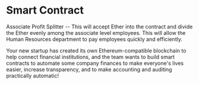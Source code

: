 # Smart Contract
Associate Profit Splitter  --   This will accept Ether into the contract and divide the Ether evenly among the associate level employees. This will allow the Human Resources department to pay employees quickly and efficiently.

Your new startup has created its own Ethereum-compatible blockchain to help connect financial institutions, and the team wants to build smart contracts to automate some company finances to make everyone's lives easier, increase transparency, and to make accounting and auditing practically automatic!


